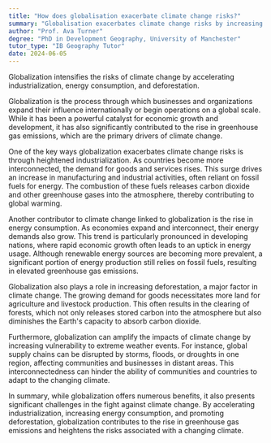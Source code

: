 ```yaml
---
title: "How does globalisation exacerbate climate change risks?"
summary: "Globalisation exacerbates climate change risks by increasing industrialisation, energy consumption, and deforestation."
author: "Prof. Ava Turner"
degree: "PhD in Development Geography, University of Manchester"
tutor_type: "IB Geography Tutor"
date: 2024-06-05
---
```


Globalization intensifies the risks of climate change by accelerating industrialization, energy consumption, and deforestation.

Globalization is the process through which businesses and organizations expand their influence internationally or begin operations on a global scale. While it has been a powerful catalyst for economic growth and development, it has also significantly contributed to the rise in greenhouse gas emissions, which are the primary drivers of climate change.

One of the key ways globalization exacerbates climate change risks is through heightened industrialization. As countries become more interconnected, the demand for goods and services rises. This surge drives an increase in manufacturing and industrial activities, often reliant on fossil fuels for energy. The combustion of these fuels releases carbon dioxide and other greenhouse gases into the atmosphere, thereby contributing to global warming.

Another contributor to climate change linked to globalization is the rise in energy consumption. As economies expand and interconnect, their energy demands also grow. This trend is particularly pronounced in developing nations, where rapid economic growth often leads to an uptick in energy usage. Although renewable energy sources are becoming more prevalent, a significant portion of energy production still relies on fossil fuels, resulting in elevated greenhouse gas emissions.

Globalization also plays a role in increasing deforestation, a major factor in climate change. The growing demand for goods necessitates more land for agriculture and livestock production. This often results in the clearing of forests, which not only releases stored carbon into the atmosphere but also diminishes the Earth's capacity to absorb carbon dioxide.

Furthermore, globalization can amplify the impacts of climate change by increasing vulnerability to extreme weather events. For instance, global supply chains can be disrupted by storms, floods, or droughts in one region, affecting communities and businesses in distant areas. This interconnectedness can hinder the ability of communities and countries to adapt to the changing climate.

In summary, while globalization offers numerous benefits, it also presents significant challenges in the fight against climate change. By accelerating industrialization, increasing energy consumption, and promoting deforestation, globalization contributes to the rise in greenhouse gas emissions and heightens the risks associated with a changing climate.
    